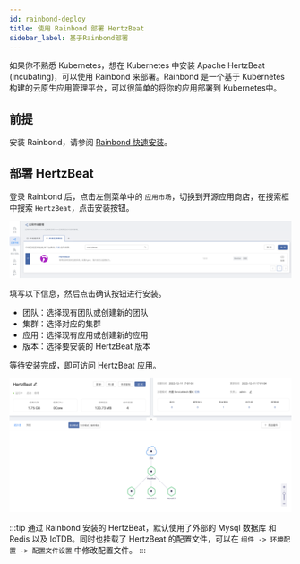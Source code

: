 ```yaml
---
id: rainbond-deploy  
title: 使用 Rainbond 部署 HertzBeat    
sidebar_label: 基于Rainbond部署
---
```


如果你不熟悉 Kubernetes，想在 Kubernetes 中安装 Apache HertzBeat (incubating)，可以使用 Rainbond 来部署。Rainbond 是一个基于 Kubernetes 构建的云原生应用管理平台，可以很简单的将你的应用部署到 Kubernetes中。

## 前提

安装 Rainbond，请参阅 [Rainbond 快速安装](https://www.rainbond.com/docs/quick-start/quick-install)。

## 部署 HertzBeat

登录 Rainbond 后，点击左侧菜单中的 `应用市场`，切换到开源应用商店，在搜索框中搜索 `HertzBeat`，点击安装按钮。

![HertzBeat](/img/docs/start/install-to-rainbond.png)

填写以下信息，然后点击确认按钮进行安装。

* 团队：选择现有团队或创建新的团队
* 集群：选择对应的集群
* 应用：选择现有应用或创建新的应用
* 版本：选择要安装的 HertzBeat 版本

等待安装完成，即可访问 HertzBeat 应用。

![HertzBeat](/img/docs/start/hertzbeat-topology.png)

:::tip
通过 Rainbond 安装的 HertzBeat，默认使用了外部的 Mysql 数据库 和 Redis 以及 IoTDB。同时也挂载了 HertzBeat 的配置文件，可以在 `组件 -> 环境配置 -> 配置文件设置` 中修改配置文件。
:::
